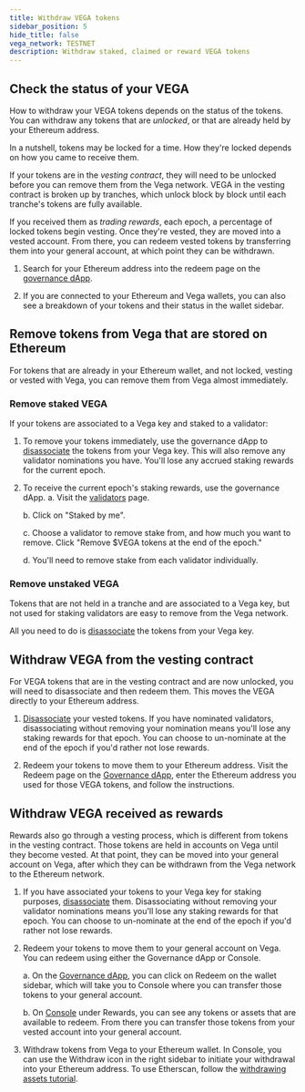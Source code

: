 ```yaml
---
title: Withdraw VEGA tokens
sidebar_position: 5
hide_title: false
vega_network: TESTNET
description: Withdraw staked, claimed or reward VEGA tokens
---
```


## Check the status of your VEGA

How to withdraw your VEGA tokens depends on the status of the tokens. You can withdraw any tokens that are *unlocked*, or that are already held by your Ethereum address.

In a nutshell, tokens may be locked for a time. How they're locked depends on how you came to receive them.

If your tokens are in the *vesting contract*, they will need to be unlocked before you can remove them from the Vega network. VEGA in the vesting contract is broken up by tranches, which unlock block by block until each tranche's tokens are fully available.

If you received them as *trading rewards*, each epoch, a percentage of locked tokens begin vesting. Once they're vested, they are moved into a vested account. From there, you can redeem vested tokens by transferring them into your general account, at which point they can be withdrawn.

1. Search for your Ethereum address into the redeem page on the [governance dApp](https://governance.fairground.wtf/token/redeem). 

2. If you are connected to your Ethereum and Vega wallets, you can also see a breakdown of your tokens and their status in the wallet sidebar.

## Remove tokens from Vega that are stored on Ethereum

For tokens that are already in your Ethereum wallet, and not locked, vesting or vested with Vega, you can remove them from Vega almost immediately.

### Remove staked VEGA
If your tokens are associated to a Vega key and staked to a validator: 

1. To remove your tokens immediately, use the governance dApp to [disassociate](https://governance.fairground.wtf/token/disassociate) the tokens from your Vega key. This will also remove any validator nominations you have. You'll lose any accrued staking rewards for the current epoch.

2. To receive the current epoch's staking rewards, use the governance dApp. 
    a. Visit the [validators](https://governance.fairground.wtf/validators) page.

    b. Click on "Staked by me". 
    
    c. Choose a validator to remove stake from, and how much you want to remove. Click "Remove $VEGA tokens at the end of the epoch."
    
    d. You'll need to remove stake from each validator individually.

### Remove unstaked VEGA
Tokens that are not held in a tranche and are associated to a Vega key, but not used for staking validators are easy to remove from the Vega network.

All you need to do is [disassociate](https://governance.fairground.wtf/token/disassociate) the tokens from your Vega key.

## Withdraw VEGA from the vesting contract

For VEGA tokens that are in the vesting contract and are now unlocked, you will need to disassociate and then redeem them. This moves the VEGA directly to your Ethereum address.

1. [Disassociate](https://governance.fairground.wtf/token/disassociate) your vested tokens. If you have nominated validators, disassociating without removing your nomination means you'll lose any staking rewards for that epoch. You can choose to un-nominate at the end of the epoch if you'd rather not lose rewards.

2. Redeem your tokens to move them to your Ethereum address. Visit the Redeem page on the [Governance dApp](https://governance.fairground.wtf/token/redeem), enter the Ethereum address you used for those VEGA tokens, and follow the instructions.

## Withdraw VEGA received as rewards

Rewards also go through a vesting process, which is different from tokens in the vesting contract. Those tokens are held in accounts on Vega until they become vested. At that point, they can be moved into your general account on Vega, after which they can be withdrawn from the Vega network to the Ethereum network.

1. If you have associated your tokens to your Vega key for staking purposes, [disassociate](https://governance.fairground.wtf/token/disassociate) them. Disassociating without removing your validator nominations means you'll lose any staking rewards for that epoch. You can choose to un-nominate at the end of the epoch if you'd rather not lose rewards.

2. Redeem your tokens to move them to your general account on Vega. You can redeem using either the Governance dApp or Console.

    a. On the [Governance dApp](https://governance.fairground.wtf), you can click on Redeem on the wallet sidebar, which will take you to Console where you can transfer those tokens to your general account.

    b. On [Console](https://vegafairground.eth.limo/#/rewards) under Rewards, you can see any tokens or assets that are available to redeem. From there you can transfer those tokens from your vested account into your general account.

3. Withdraw tokens from Vega to your Ethereum wallet. In Console, you can use the Withdraw icon in the right sidebar to initiate your withdrawal into your Ethereum address. To use Etherscan, follow the [withdrawing assets tutorial](./withdrawing-assets.md).